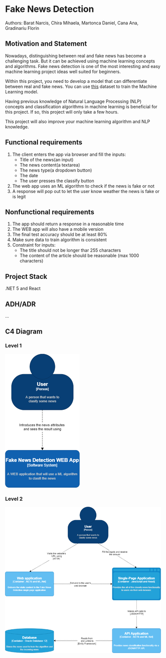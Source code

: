 # Fake News Detection

Authors: Barat Narcis, Chira Mihaela, Martonca Daniel, Cana Ana, Gradinariu Florin

## Motivation and Statement
Nowadays, distinguishing between real and fake news has become a challenging task. But it can be achieved using machine learning concepts and algorithms. Fake news detection is one of the most interesting and easy machine learning project ideas well suited for beginners.

Within this project, you need to develop a model that can differentiate between real and fake news. You can use [this](https://www.kaggle.com/clmentbisaillon/fake-and-real-news-dataset) dataset to train the Machine Learning model.

Having previous knowledge of Natural Language Processing (NLP) concepts and classification algorithms in machine learning is beneficial for this project. If so, this project will only take a few hours.

This project will also improve your machine learning algorithm and NLP knowledge.

## Functional requirements

1. The client enters the app via browser and fill the inputs:
   * Title of the news(an input)
   * The news content(a textarea)
   * The news type(a dropdown button)
   * The date
   * The user presses the classify button
2. The web app uses an ML algorithm to check if the news is fake or not
3. A response will pop out to let the user know weather the news is fake or is legit

## Nonfunctional requirements

1. The app should return a response in a reasonable time
2. The WEB app will also have a mobile version
3. The final test accuracy should be at least 80%
4. Make sure data to train algorithm is consistent
5. Constraint for inputs:
   * The title should not be longer thar 255 characters
   * The content of the article should be reasonable (max 1000 characters)


## Project Stack

.NET 5 and React

## ADH/ADR

...

## C4 Diagram

### Level 1

![Solution/Images/C4Lvl1.png](Solution/Images/C4Lvl1.png)

### Level 2

![Solution/Images/C4Lvl2.png](Solution/Images/C4Lvl2.png)
